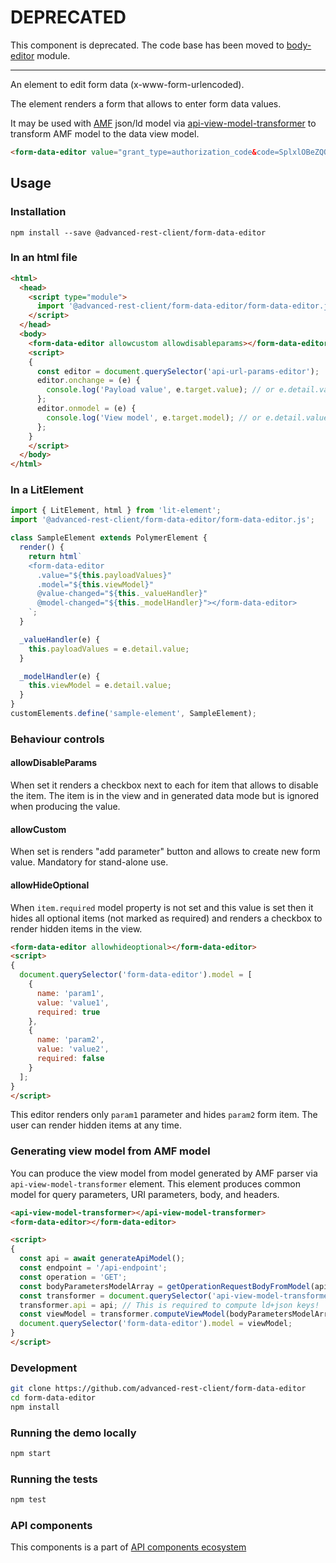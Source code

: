 # DEPRECATED

This component is deprecated. The code base has been moved to [body-editor](https://github.com/advanced-rest-client/body-editor) module.

-----

An element to edit form data (x-www-form-urlencoded).

The element renders a form that allows to enter form data values.

It may be used with [AMF](https://github.com/mulesoft/amf) json/ld model via [api-view-model-transformer](https://github.com/advanced-rest-client/api-view-model-transformer) to transform AMF model to the data view model.

```html
<form-data-editor value="grant_type=authorization_code&code=SplxlOBeZQQYbYS6WxSbIA&redirect_uri=https%3A%2F%2Fclient%2Eexample%2Ecom%2Fcb" allowcustom allowdisableparams allowhideoptional></form-data-editor>
```

## Usage

### Installation
```
npm install --save @advanced-rest-client/form-data-editor
```

### In an html file

```html
<html>
  <head>
    <script type="module">
      import '@advanced-rest-client/form-data-editor/form-data-editor.js';
    </script>
  </head>
  <body>
    <form-data-editor allowcustom allowdisableparams></form-data-editor>
    <script>
    {
      const editor = document.querySelector('api-url-params-editor');
      editor.onchange = (e) {
        console.log('Payload value', e.target.value); // or e.detail.value
      };
      editor.onmodel = (e) {
        console.log('View model', e.target.model); // or e.detail.value
      };
    }
    </script>
  </body>
</html>
```

### In a LitElement

```js
import { LitElement, html } from 'lit-element';
import '@advanced-rest-client/form-data-editor/form-data-editor.js';

class SampleElement extends PolymerElement {
  render() {
    return html`
    <form-data-editor
      .value="${this.payloadValues}"
      .model="${this.viewModel}"
      @value-changed="${this._valueHandler}"
      @model-changed="${this._modelHandler}"></form-data-editor>
    `;
  }

  _valueHandler(e) {
    this.payloadValues = e.detail.value;
  }

  _modelHandler(e) {
    this.viewModel = e.detail.value;
  }
}
customElements.define('sample-element', SampleElement);
```

### Behaviour controls

#### allowDisableParams

When set it renders a checkbox next to each for item that allows to disable the item.
The item is in the view and in generated data mode but is ignored when producing the value.

#### allowCustom

When set is renders "add parameter" button and allows to create new form value.
Mandatory for stand-alone use.

#### allowHideOptional

When `item.required` model property is not set and this value is set then it hides all optional items (not marked as required)
and renders a checkbox to render hidden items in the view.

```html
<form-data-editor allowhideoptional></form-data-editor>
<script>
{
  document.querySelector('form-data-editor').model = [
    {
      name: 'param1',
      value: 'value1',
      required: true
    },
    {
      name: 'param2',
      value: 'value2',
      required: false
    }
  ];
}
</script>
```

This editor renders only `param1` parameter and hides `param2` form item.
The user can render hidden items at any time.

### Generating view model from AMF model

You can produce the view model from model generated by AMF parser via `api-view-model-transformer` element.
This element produces common model for query parameters, URI parameters, body, and headers.

```html
<api-view-model-transformer></api-view-model-transformer>
<form-data-editor></form-data-editor>

<script>
{
  const api = await generateApiModel();
  const endpoint = '/api-endpoint';
  const operation = 'GET';
  const bodyParametersModelArray = getOperationRequestBodyFromModel(api, endpoint, operation); // some abstract method
  const transformer = document.querySelector('api-view-model-transformer');
  transformer.api = api; // This is required to compute ld+json keys!
  const viewModel = transformer.computeViewModel(bodyParametersModelArray);
  document.querySelector('form-data-editor').model = viewModel;
}
</script>
```

### Development

```sh
git clone https://github.com/advanced-rest-client/form-data-editor
cd form-data-editor
npm install
```

### Running the demo locally

```sh
npm start
```

### Running the tests
```sh
npm test
```

### API components

This components is a part of [API components ecosystem](https://elements.advancedrestclient.com/)
